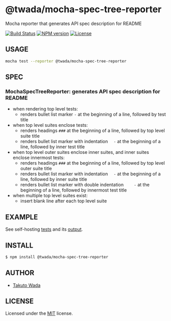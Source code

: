 @twada/mocha-spec-tree-reporter
================================

Mocha reporter that generates API spec description for README

[![Build Status][travis-image]][travis-url]
[![NPM version][npm-image]][npm-url]
[![License][license-image]][license-url]


USAGE
---------------------------------------

```sh
mocha test --reporter @twada/mocha-spec-tree-reporter
```

SPEC
---------------------------------------

### MochaSpecTreeReporter: generates API spec description for README
  - when rendering top level tests:
    - renders bullet list marker `-` at the beginning of a line, followed by test title
  - when top level suites enclose tests:
    - renders headings `###` at the beginning of a line, followed by top level suite title
    - renders bullet list marker with indentation `  -` at the beginning of a line, followed by inner test title
  - when top level outer suites enclose inner suites, and inner suites enclose innermost tests:
    - renders headings `###` at the beginning of a line, followed by top level outer suite title
    - renders bullet list marker with indentation `  -` at the beginning of a line, followed by inner suite title
    - renders bullet list marker with double indentation `    -` at the beginning of a line, followed by innermost test title
  - when multiple top level suites exist:
    - insert blank line after each top level suite


EXAMPLE
---------------------------------------

See self-hosting [tests](https://github.com/twada/mocha-spec-tree-reporter/blob/master/test/test.js) and its [output](https://github.com/twada/mocha-spec-tree-reporter/blob/master/test/fixtures/default.txt).


INSTALL
---------------------------------------

```sh
$ npm install @twada/mocha-spec-tree-reporter
```


AUTHOR
---------------------------------------
* [Takuto Wada](https://github.com/twada)


LICENSE
---------------------------------------
Licensed under the [MIT](https://twada.mit-license.org) license.

[travis-url]: https://travis-ci.org/twada/mocha-spec-tree-reporter
[travis-image]: https://secure.travis-ci.org/twada/mocha-spec-tree-reporter.svg?branch=master

[npm-url]: https://www.npmjs.com/package/@twada/mocha-spec-tree-reporter
[npm-image]: https://badge.fury.io/js/%40twada%2Fmocha-spec-tree-reporter.svg

[license-url]: https://twada.mit-license.org
[license-image]: https://img.shields.io/badge/license-MIT-brightgreen.svg

